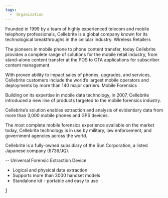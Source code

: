 ```yaml
---
tags:
  -  Organization
---
```

Founded in 1999 by a team of highly experienced telecom and mobile
telephony professionals, Cellebrite is a global company known for its
technological breakthroughs in the cellular industry. Wireless Retailers

The pioneers in mobile phone to phone content transfer, today Cellebrite
provides a complete range of solutions for the mobile retail industry,
from stand-alone content transfer at the POS to OTA applications for
subscriber content management.

With proven ability to impact sales of phones, upgrades, and services,
Cellebrite customers include the world’s largest mobile operators and
deployments by more than 140 major carriers. Mobile Forensics

Building on its expertise in mobile data technology, in 2007, Cellebrite
introduced a new line of products targeted to the mobile forensics
industry.

Cellebrite’s solution enables extraction and analysis of evidentiary
data from more than 3,000 mobile phones and GPS devices.

The most complete mobile forensics experience available on the market
today, Cellebrite technology is in use by military, law enforcement, and
government agencies across the world.

Cellebrite is a fully-owned subsidiary of the Sun Corporation, a listed
Japanese company (6736/JQ).

-- Universal Forensic Extraction Device

- Logical and physical data extraction
- Supports more than 3000 handset models
- Standalone kit - portable and easy to use

[1](http://www.cellebrite.com/)

